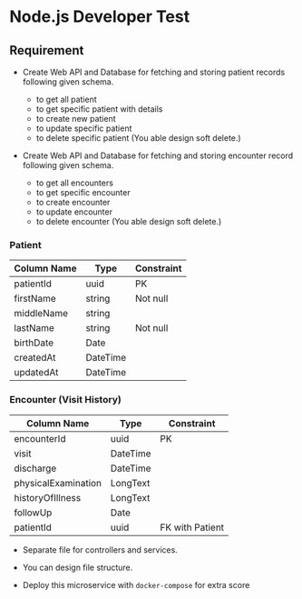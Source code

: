 # Node.js Developer Test

## Requirement

-   Create Web API and Database for fetching and storing patient records following given schema.
    -   to get all patient
    -   to get specific patient with details
    -   to create new patient
    -   to update specific patient 
    -   to delete specific patient (You able design soft delete.)

- Create Web API and Database for fetching and storing encounter record following given schema.
  - to get all encounters
  - to get specific encounter
  - to create encounter
  - to update encounter
  - to delete encounter (You able design soft delete.)

### Patient

| Column Name | Type     | Constraint |
| ----------- | -------- | ---------- |
| patientId   | uuid     | PK         |
| firstName   | string   | Not null   |
| middleName  | string   |            |
| lastName    | string   | Not null   |
| birthDate   | Date     |            |
| createdAt   | DateTime |            |
| updatedAt   | DateTime |            |

### Encounter (Visit History)

| Column Name         | Type     | Constraint      |
| ------------------- | -------- | --------------- |
| encounterId         | uuid     | PK              |
| visit               | DateTime |                 |
| discharge           | DateTime |                 |
| physicalExamination | LongText |                 |
| historyOfIllness    | LongText |                 |
| followUp            | Date     |                 |
| patientId           | uuid     | FK with Patient |

-   Separate file for controllers and services.

-   You can design file structure.
-   Deploy this microservice with `docker-compose` for extra score
